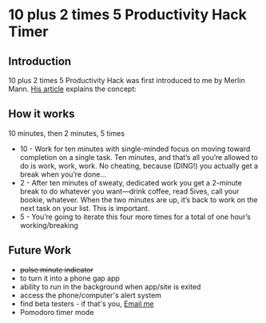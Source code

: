 10 plus 2 times 5 Productivity Hack Timer
=============

Introduction
------------
10 plus 2 times 5 Productivity Hack was first introduced to me by Merlin Mann. [His article](http://www.43folders.com/2005/10/11/procrastination-hack-1025) explains the concept:

How it works
------------
10 minutes, then 2 minutes, 5 times
* 10 - Work for ten minutes with single-minded focus on moving toward completion on a single task. Ten minutes, and that’s all you’re allowed to do is work, work, work. No cheating, because (DING!) you actually get a break when you’re done…
* 2 - After ten minutes of sweaty, dedicated work you get a 2-minute break to do whatever you want—drink coffee, read 5ives, call your bookie, whatever. When the two minutes are up, it’s back to work on the next task on your list. This is important.
* 5 - You’re going to iterate this four more times for a total of one hour’s working/breaking

Future Work
-----------
* ~~pulse minute indicator~~
* to turn it into a phone gap app
* ability to run in the background when app/site is exited
* access the phone/computer's alert system
* find beta testers - if that's you, [Email me](mailto:torrey@torrey.co)
* Pomodoro timer mode
